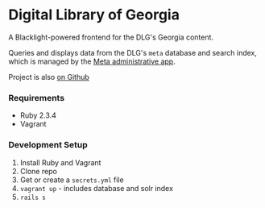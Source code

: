 # Digital Library of Georgia

A Blacklight-powered frontend for the DLG's Georgia content.

Queries and displays data from the DLG's `meta` database and search index, which is managed by the [Meta administrative app](https://github.com/GIL-GALILEO/meta).

Project is also [on Github](https://github.com/GIL-GALILEO/dlg/)

### Requirements

- Ruby 2.3.4
- Vagrant

### Development Setup

1. Install Ruby and Vagrant
2. Clone repo
3. Get or create a `secrets.yml` file
4. `vagrant up` - includes database and solr index
5. `rails s`
